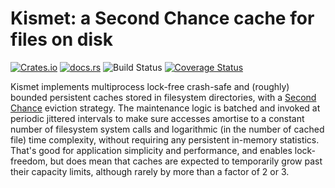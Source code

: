 Kismet: a Second Chance cache for files on disk
===============================================
[![Crates.io](https://img.shields.io/crates/v/kismet-cache)](https://crates.io/crates/kismet-cache) [![docs.rs](https://img.shields.io/docsrs/kismet-cache)](https://docs.rs/kismet-cache) ![Build Status](https://github.com/pkhuong/kismet-cache/actions/workflows/rust.yml/badge.svg) [![Coverage Status](https://coveralls.io/repos/github/pkhuong/kismet-cache/badge.svg?branch=main)](https://coveralls.io/github/pkhuong/kismet-cache?branch=main)

Kismet implements multiprocess lock-free crash-safe and (roughly)
bounded persistent caches stored in filesystem directories, with a
[Second Chance](https://en.wikipedia.org/wiki/Page_replacement_algorithm#Second-chance)
eviction strategy.  The maintenance logic is batched and invoked at
periodic jittered intervals to make sure accesses amortise to a
constant number of filesystem system calls and logarithmic (in the
number of cached file) time complexity, without requiring any
persistent in-memory statistics.  That's good for application
simplicity and performance, and enables lock-freedom, but does mean
that caches are expected to temporarily grow past their capacity
limits, although rarely by more than a factor of 2 or 3.

